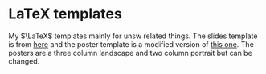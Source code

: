# LaTeX templates

My $\LaTeX$ templates mainly for unsw related things.
The slides template is from [here](https://github.com/lsy3/beamer-unsw-theme) and the poster template is a modified version of [this one](https://github.com/RylanSchaeffer/Stanford-LaTeX-Poster-Template).
The posters are a three column landscape and two column portrait but can be changed.
